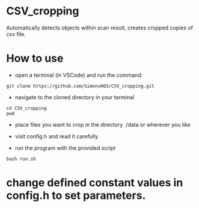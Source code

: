 # CSV_cropping
Automatically detects objects within scan result, creates cropped copies of csv file.

# How to use
- open a terminal (in VSCode) and run the command:
```
git clone https://github.com/SimonvH03/CSV_cropping.git
```
- navigate to the cloned directory in your terminal
```
cd CSV_cropping
pwd
```
- place files you want to crop in the directory ./data or wherever you like

- visit config.h and read it carefully

- run the program with the provided script
```
bash run.sh
```

# change defined constant values in config.h to set parameters.
